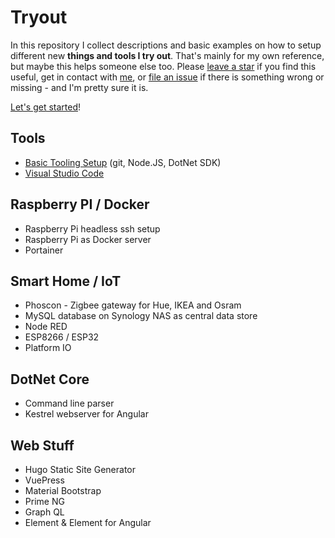 # Tryout

In this repository I collect descriptions and basic examples on how to setup different new **things and tools I try out**.
That's mainly for my own reference, but maybe this helps someone else too.
Please [leave a star](https://github.com/ramdacxp/Tryout/stargazers) if you find this useful, get in contact with [me](https://github.com/ramdacxp), or [file an issue](https://github.com/ramdacxp/Tryout/issues/new) if there is something wrong or missing - and I'm pretty sure it is.

[Let's get started](GettingStarted.md)!

## Tools

* [Basic Tooling Setup](tools/BasicToolingSetup.md) (git, Node.JS, DotNet SDK)
* [Visual Studio Code](tools/VisualStudioCode.md)

## Raspberry PI / Docker

* Raspberry Pi headless ssh setup
* Raspberry Pi as Docker server
* Portainer

## Smart Home / IoT

* Phoscon - Zigbee gateway for Hue, IKEA and Osram
* MySQL database on Synology NAS as central data store
* Node RED
* ESP8266 / ESP32
* Platform IO

## DotNet Core

* Command line parser
* Kestrel webserver for Angular

## Web Stuff

* Hugo Static Site Generator
* VuePress
* Material Bootstrap
* Prime NG
* Graph QL
* Element & Element for Angular

